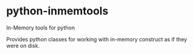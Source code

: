 # python-inmemtools
In-Memory tools for python

Provides python classes for working with in-memory construct as if they were on disk.
